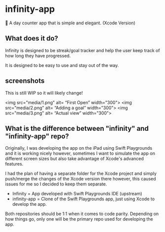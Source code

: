 # infinity-app
📅 A day counter app that is simple and elegant. (Xcode Version)

## What does it do?

Infinity is designed to be streak/goal tracker and help the user keep track of how long they have progressed. 

It is designed to be easy to use and stay out of the way.

## screenshots

This is still WIP so it will likely change!

<img src="media/1.png" alt= “First Open” width="300"> <img src="media/2.png" alt= “Adding a goal” width="300"> <img src="media/3.png" alt= “Actual view” width="300">


## What is the difference between "infinity" and "infinity-app" repo?

Originally, I was developing the app on the iPad using Swift Playgrounds and it is working nicely however, sometimes I want to simulate the app on different screen sizes but also take advantage of Xcode's advanced features.

I had the plan of having a separate folder for the Xcode project and simply push/merge the changes of the Xcode version there however, this caused issues for me so I decided to keep them separate. 

- Infinity = App developed with Swift Playgrounds IDE (upstream)
- infinity-app = Clone of the Swift Playgrounds app, just using Xcode to develop the app.

Both repositories should be 1:1 when it comes to code parity. Depending on how things go, only one will be the primary repo used for developing the app.